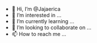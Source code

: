 - 👋 Hi, I’m @Jajaerica
- 👀 I’m interested in ...
- 🌱 I’m currently learning ...
- 💞️ I’m looking to collaborate on ...
- 📫 How to reach me ...

<!---
Jajaerica/Jajaerica is a ✨ special ✨ repository because its `README.md` (this file) appears on your GitHub profile.
You can click the Preview link to take a look at your changes.
--->
